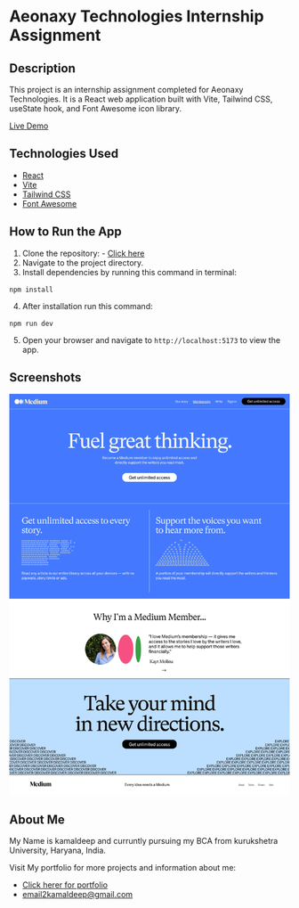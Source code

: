 # Aeonaxy Technologies Internship Assignment

## Description

This project is an internship assignment completed for Aeonaxy Technologies. It is a React web application built with Vite, Tailwind CSS, useState hook, and Font Awesome icon library.

[Live Demo](https://aeonaxy-by-kamaldeep.netlify.app/)

## Technologies Used

- [React](https://react.dev/)
- [Vite](https://vitejs.dev/)
- [Tailwind CSS](https://tailwindcss.com/)
- [Font Awesome](https://fontawesome.com/)

## How to Run the App

1. Clone the repository: - [Click here](https://kamaldeep.vercel.app)
2. Navigate to the project directory.
3. Install dependencies by running this command in terminal:

```
npm install
```

4. After installation run this command:

```
npm run dev
```

5. Open your browser and navigate to `http://localhost:5173` to view the app.

## Screenshots

![Screenshot of Application](https://github.com/kamal-deep-131/aeonaxy/blob/main/public/17473.jpg)

## About Me

My Name is kamaldeep and curruntly pursuing my BCA from kurukshetra University, Haryana, India.

Visit My portfolio for more projects and information about me:

- [Click herer for portfolio]('kamaldeep.vercel.app')
- email2kamaldeep@gmail.com
